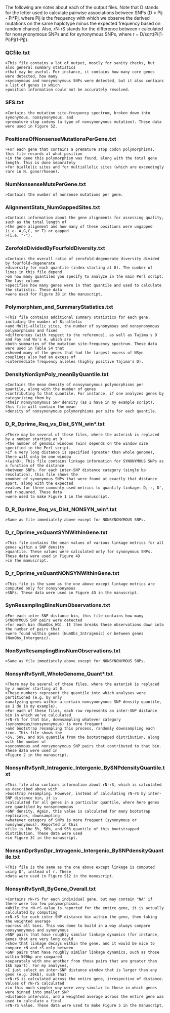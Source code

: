 The following are notes about each of the output files. Note that D stands for the letter used to calculate
pairwise associations between SNPs (D = Pij - Pi*Pj, where Pij is the frequency with which we observe the 
derived mutations on the same haplotype minus the expected frequency based on random chance). Also, rN-rS
stands for the difference between r calculated for nonsynonymous SNPs and for synonymous SNPs, where
r = D/sqrt(Pi(1-Pi)Pj(1-Pj)).

### QCfile.txt
	>This file contains a lot of output, mostly for sanity checks, but also general summary statistics
	>that may be useful. For instance, it contains how many core genes were detected, how many
	>synonymous and nonsynonymous SNPs were detected, but it also contains a list of genes in which 
	>position information could not be accurately resolved.

### SFS.txt
	>Contains the mutation site-frequency spectrum, broken down into synonymous, nonsynonymous, and
	>premature stop codons (a type of nonsynonymous mutation). These data were used in Figure S2.

### PositionsOfNonsenseMutationsPerGene.txt
	>For each gene that contains a premature stop codon polymorphisms, this file records at what position
	>in the gene this polymorphism was found, along with the total gene length. This is done separately
	>for biallelic sites and for multiallelic sites (which are exceedingly rare in N. gonorrhoeae).

### NumNonsenseMutsPerGene.txt
	>Contains the number of nonsense mutations per gene.

### AlignmentStats_NumGappedSites.txt
	>Contains information about the gene alignments for assessing quality, such as the total length of
	>the gene alignment and how many of these positions were ungapped (i.e. A,G,C, or T) or gapped 
	>(i.e. "-").

### ZerofoldDividedByFourfoldDiversity.txt
	>Contains the overall ratio of zerofold-degenerate diversity divided by fourfold-degenerate
	>diversity for each quantile (index starting at 0). The number of lines in this file depend
	>on how many quantiles you specify to analyze in the main Perl script. The last column
	>specifies how many genes were in that quantile and used to calculate the statistic. These data
	>were used for Figure 3B in the manuscript.

### Polymorphism_and_SummaryStatistics.txt
	>This file contains additional summary statistics for each gene, including the number of Bi-allelic
	>and Multi-allelic sites, the number of synonymous and nonsynonymous polymorphisms and fixed 
	>differences (with respect to the reference), as well as Tajima's D and Fay and Wu's H, which are
	>both summaries of the mutation site-frequency spectrum. These data were used in Table S4 that 
	>showed many of the genes that had the largest excess of NSyn couplings also had an excess of
	>intermediate frequency alleles (highly positive Tajima's D).

### DensityNonSynPoly_meanByQuantile.txt
	>Contains the mean density of nonsynonymous polymorphisms per quantile, along with the number of genes
	>contributing to that quantile. For instance, if one analyzes genes by categorizing them by
	>their nonsynonymous SNP density (as I have in my example script), this file will contain the mean 
	>density of nonsynonymous polymorphisms per site for each quantile.

### D_R_Dprime_Rsq_vs_Dist_SYN_win*.txt
	>There may be several of these files, where the asterisk is replaced by a number starting at 0.
	>the number of genomic windows (win) depends on the window size specified in the Perl script.
	>If a very long distance is specified (greater than whole genome), there will only be one window
	>(win0). This file contains linkage information for SYNONYMOUS SNPs as a function of the distance 
	>between SNPs. For each inter-SNP distance category (single bp resolution), this file shows the 
	>number of synonymous SNPs that were found at exactly that distance apart, along with the expected
	>values for three commonly used metrics to quantify linkage: D, r, D', and r-squared. These data
	>were used to make Figure 1 in the manuscript.

### D_R_Dprime_Rsq_vs_Dist_NONSYN_win*.txt
	>Same as file immediately above except for NONSYNONYMOUS SNPs.
	
### D_r_Dprime_vsQuantSYNWithinGene.txt
	>This file contains the mean values of various linkage metrics for all genes within a SNP density
	>quantile. These values were calculated only for synonymous SNPs. These data were used in Figure 4D
	>in the manuscript.

### D_r_Dprime_vsQuantNONSYNWithinGene.txt
	>This file is the same as the one above except linkage metrics are computed only for nonsynonymous
	>SNPs. These data were used in Figure 4D in the manuscript.

### SynResamplingBinsNumObservations.txt
	>For each inter-SNP distance bin, this file contains how many SYNONYMOUS SNP pairs were detected
	>for each bin (NumObs_WG). It then breaks these observations down into the number of pairs that 
	>were found within genes (NumObs_Intragenic) or between genes (NumObs_Intergenic).

### NonSynResamplingBinsNumObservations.txt
	>Same as file immediately above except for NONSYNONYMOUS SNPs.

### NonsynRvSynR_WholeGenome_Quant*.txt
	>There may be several of these files, where the asterisk is replaced by a number starting at 0.
	>These numbers represent the quantile into which analyses were partitioned (e.g. by only
	>analyzing genes within a certain nonsynonymous SNP density quantile, as I do in my example).
	>For each of these files, each row represents an inter-SNP distance bin in which we've calculated
	>rN-rS for that bin, downsampling whatever category (synonymous/nonsynonymous) is more frequent 
	>and bootstrap resampling this process, randomly downsampling each time. This file shows the
	>5%, 50%, and 95% quantile from the bootstrapped distribution, along with the number of 
	>synonymous and nonsynonymous SNP pairs that contributed to that bin. These data were used in
	>Figure 2 in the manuscript.

### NonsynRvSynR_Intragenic_Intergenic_BySNPdensityQuantile.txt
	>This file also contains information about rN-rS, which is calculated as described above with
	>boostrap resampling. However, instead of calculating rN-rS by inter-SNP distance bin, it is
	>calculated for all genes in a particular quantile, where here genes are quantiled by nonsynonymous
	>SNP density. Again, this value is calculated for many bootstrap replicates, downsampling 
	>whatever category of SNPs is more frequent (synonymous or nonsynonymous). Reported in this
	>file is the 5%, 50%, and 95% quantile of this bootstrapped distribution. These data were used 
	>in Figure 3C in the manuscript.

### NonsynDprSynDpr_Intragenic_Intergenic_BySNPdensityQuantile.txt
	>This file is the same as the one above except linkage is computed using D', instead of r. These
	>data were used in Figure S12 in the manuscript.

### NonsynRvSynR_ByGene_Overall.txt
	>Contains rN-rS for each individual gene, but may contain "NA" if there were too few polymorphisms.
	>While the rN-rS value is reported for the entire gene, it is actually calculated by computing
	>rN-rS for each inter-SNP distance bin within the gene, then taking the weighted average
	>across all bins. This was done to build in a way always compare nonsynonymous and synonymous
	>SNP pairs that have roughly similar linkage dynamics (for instance, genes that are very long could
	>show that linkage decays within the gene, and it would be nice to compare rN and rS only between
	>SNP pairs that have roughly similar linkage dynamics, such as those within 500bp are compared
	>separately with one another from those pairs that are greater than 1kb apart). For my analyses,
	>I just select an inter-SNP distance window that is larger than any gene (e.g. 20kb), such that 
	>rN-rS is calculated across the entire gene, irrespective of distance. Values of rN-rS calculated 
	>in this much simpler way were very similar to those in which genes were binned into smaller SNP 
	>distance intervals, and a weighted average across the entire gene was used to calculate a final 
	>rN-rS value. These data were used to make Figure 5 in the manuscript.


